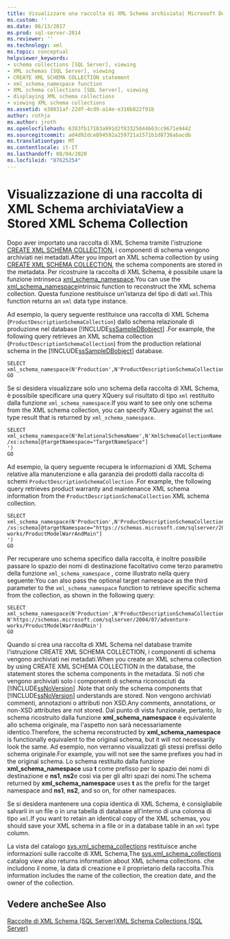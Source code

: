 ```yaml
---
title: Visualizzare una raccolta di XML Schema archiviata| Microsoft Docs
ms.custom: ''
ms.date: 06/13/2017
ms.prod: sql-server-2014
ms.reviewer: ''
ms.technology: xml
ms.topic: conceptual
helpviewer_keywords:
- schema collections [SQL Server], viewing
- XML schemas [SQL Server], viewing
- CREATE XML SCHEMA COLLECTION statement
- xml_schema_namespace function
- XML schema collections [SQL Server], viewing
- displaying XML schema collections
- viewing XML schema collections
ms.assetid: e38031af-22df-4cd9-a14e-e316b822f91b
author: rothja
ms.author: jroth
ms.openlocfilehash: 6383fb17183a991d2f83325044663cc9671e9442
ms.sourcegitcommit: ad4d92dce894592a259721a1571b1d8736abacdb
ms.translationtype: MT
ms.contentlocale: it-IT
ms.lasthandoff: 08/04/2020
ms.locfileid: "87625254"
---
```

# <a name="view-a-stored-xml-schema-collection"></a><span data-ttu-id="b1919-102">Visualizzazione di una raccolta di XML Schema archiviata</span><span class="sxs-lookup"><span data-stu-id="b1919-102">View a Stored XML Schema Collection</span></span>
  <span data-ttu-id="b1919-103">Dopo aver importato una raccolta di XML Schema tramite l'istruzione [CREATE XML SCHEMA COLLECTION](/sql/t-sql/statements/create-xml-schema-collection-transact-sql), i componenti di schema vengono archiviati nei metadati.</span><span class="sxs-lookup"><span data-stu-id="b1919-103">After you import an XML schema collection by using [CREATE XML SCHEMA COLLECTION](/sql/t-sql/statements/create-xml-schema-collection-transact-sql), the schema components are stored in the metadata.</span></span> <span data-ttu-id="b1919-104">Per ricostruire la raccolta di XML Schema, è possibile usare la funzione intrinseca [xml_schema_namespace](/sql/t-sql/xml/xml-schema-namespace).</span><span class="sxs-lookup"><span data-stu-id="b1919-104">You can use the [xml_schema_namespace](/sql/t-sql/xml/xml-schema-namespace)intrinsic function to reconstruct the XML schema collection.</span></span> <span data-ttu-id="b1919-105">Questa funzione restituisce un'istanza del tipo di dati `xml`.</span><span class="sxs-lookup"><span data-stu-id="b1919-105">This function returns an `xml` data type instance.</span></span>  
  
 <span data-ttu-id="b1919-106">Ad esempio, la query seguente restituisce una raccolta di XML Schema (`ProductDescriptionSchemaCollection`) dallo schema relazionale di produzione nel database [!INCLUDE[ssSampleDBobject](../../includes/sssampledbobject-md.md)] .</span><span class="sxs-lookup"><span data-stu-id="b1919-106">For example, the following query retrieves an XML schema collection (`ProductDescriptionSchemaCollection`) from the production relational schema in the [!INCLUDE[ssSampleDBobject](../../includes/sssampledbobject-md.md)] database.</span></span>  
  
```  
SELECT xml_schema_namespace(N'Production',N'ProductDescriptionSchemaCollection')  
GO  
```  
  
 <span data-ttu-id="b1919-107">Se si desidera visualizzare solo uno schema della raccolta di XML Schema, è possibile specificare una query XQuery sul risultato di tipo `xml` restituito dalla funzione `xml_schema_namespace`.</span><span class="sxs-lookup"><span data-stu-id="b1919-107">If you want to see only one schema from the XML schema collection, you can specify XQuery against the `xml` type result that is returned by `xml_schema_namespace`.</span></span>  
  
```  
SELECT xml_schema_namespace(N'RelationalSchemaName',N'XmlSchemaCollectionName').query('  
/xs:schema[@targetNamespace="TargetNameSpace"]  
')  
GO  
```  
  
 <span data-ttu-id="b1919-108">Ad esempio, la query seguente recupera le informazioni di XML Schema relative alla manutenzione e alla garanzia dei prodotti dalla raccolta di schemi `ProductDescriptionSchemaCollection` .</span><span class="sxs-lookup"><span data-stu-id="b1919-108">For example, the following query retrieves product warranty and maintenance XML schema information from the `ProductDescriptionSchemaCollection` XML schema collection.</span></span>  
  
```  
SELECT xml_schema_namespace(N'Production',N'ProductDescriptionSchemaCollection').query('  
/xs:schema[@targetNamespace="https://schemas.microsoft.com/sqlserver/2004/07/adventure-works/ProductModelWarrAndMain"]  
')  
GO  
```  
  
 <span data-ttu-id="b1919-109">Per recuperare uno schema specifico dalla raccolta, è inoltre possibile passare lo spazio dei nomi di destinazione facoltativo come terzo parametro della funzione `xml_schema_namespace` , come illustrato nella query seguente:</span><span class="sxs-lookup"><span data-stu-id="b1919-109">You can also pass the optional target namespace as the third parameter to the `xml_schema_namespace` function to retrieve specific schema from the collection, as shown in the following query:</span></span>  
  
```  
SELECT xml_schema_namespace(N'Production',N'ProductDescriptionSchemaCollection', N'https://schemas.microsoft.com/sqlserver/2004/07/adventure-works/ProductModelWarrAndMain')  
GO  
```  
  
 <span data-ttu-id="b1919-110">Quando si crea una raccolta di XML Schema nel database tramite l'istruzione CREATE XML SCHEMA COLLECTION, i componenti di schema vengono archiviati nei metadati.</span><span class="sxs-lookup"><span data-stu-id="b1919-110">When you create an XML schema collection by using CREATE XML SCHEMA COLLECTION in the database, the statement stores the schema components in the metadata.</span></span> <span data-ttu-id="b1919-111">Si noti che vengono archiviati solo i componenti di schema riconosciuti da [!INCLUDE[ssNoVersion](../../includes/ssnoversion-md.md)] .</span><span class="sxs-lookup"><span data-stu-id="b1919-111">Note that only the schema components that [!INCLUDE[ssNoVersion](../../includes/ssnoversion-md.md)] understands are stored.</span></span> <span data-ttu-id="b1919-112">Non vengono archiviati commenti, annotazioni o attributi non XSD.</span><span class="sxs-lookup"><span data-stu-id="b1919-112">Any comments, annotations, or non-XSD attributes are not stored.</span></span> <span data-ttu-id="b1919-113">Dal punto di vista funzionale, pertanto, lo schema ricostruito dalla funzione **xml_schema_namespace** è equivalente allo schema originale, ma l'aspetto non sarà necessariamente identico.</span><span class="sxs-lookup"><span data-stu-id="b1919-113">Therefore, the schema reconstructed by **xml_schema_namespace** is functionally equivalent to the original schema, but it will not necessarily look the same.</span></span> <span data-ttu-id="b1919-114">Ad esempio, non verranno visualizzati gli stessi prefissi dello schema originale.</span><span class="sxs-lookup"><span data-stu-id="b1919-114">For example, you will not see the same prefixes you had in the original schema.</span></span> <span data-ttu-id="b1919-115">Lo schema restituito dalla funzione **xml_schema_namespace** usa **t** come prefisso per lo spazio dei nomi di destinazione e **ns1**, **ns2**e così via per gli altri spazi dei nomi.</span><span class="sxs-lookup"><span data-stu-id="b1919-115">The schema returned by **xml_schema_namespace** uses **t** as the prefix for the target namespace and **ns1**, **ns2**, and so on, for other namespaces.</span></span>  
  
 <span data-ttu-id="b1919-116">Se si desidera mantenere una copia identica di XML Schema, è consigliabile salvarli in un file o in una tabella di database all'interno di una colonna di tipo `xml`.</span><span class="sxs-lookup"><span data-stu-id="b1919-116">If you want to retain an identical copy of the XML schemas, you should save your XML schema in a file or in a database table in an `xml` type column.</span></span>  
  
 <span data-ttu-id="b1919-117">La vista del catalogo [sys.xml_schema_collections](/sql/relational-databases/system-catalog-views/sys-xml-schema-collections-transact-sql) restituisce anche informazioni sulle raccolte di XML Schema,</span><span class="sxs-lookup"><span data-stu-id="b1919-117">The [sys.xml_schema_collections](/sql/relational-databases/system-catalog-views/sys-xml-schema-collections-transact-sql) catalog view also returns information about XML schema collections.</span></span> <span data-ttu-id="b1919-118">che includono il nome, la data di creazione e il proprietario della raccolta.</span><span class="sxs-lookup"><span data-stu-id="b1919-118">This information includes the name of the collection, the creation date, and the owner of the collection.</span></span>  
  
## <a name="see-also"></a><span data-ttu-id="b1919-119">Vedere anche</span><span class="sxs-lookup"><span data-stu-id="b1919-119">See Also</span></span>  
 [<span data-ttu-id="b1919-120">Raccolte di XML Schema &#40;SQL Server&#41;</span><span class="sxs-lookup"><span data-stu-id="b1919-120">XML Schema Collections &#40;SQL Server&#41;</span></span>](xml-schema-collections-sql-server.md)  
  
  
